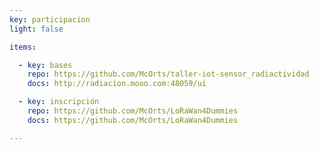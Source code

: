 ```yaml
---
key: participacion
light: false

items:

  - key: bases
    repo: https://github.com/McOrts/taller-iot-sensor_radiactividad
    docs: http://radiacion.mooo.com:48059/ui

  - key: inscripción
    repo: https://github.com/McOrts/LoRaWan4Dummies
    docs: https://github.com/McOrts/LoRaWan4Dummies

---
```

